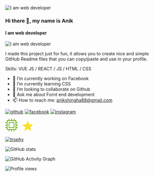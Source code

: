 ![I am web developer ](https://scontent.fdac24-2.fna.fbcdn.net/v/t1.6435-9/s851x315/84663531_1048383565525463_8524128305681530880_n.jpg?_nc_cat=108&ccb=1-5&_nc_sid=da31f3&_nc_eui2=AeHdSQHkEp1jwsW0oCOvJ7JfzaeiZMRD7QnNp6JkxEPtCVW_sBNYn9JvYGIv2WEJWOWhdKKEGo_Zuis6LPVVp24m&_nc_ohc=InqH-36J6NMAX9nhqhc&tn=MmnncrE-m02AQKfJ&_nc_ht=scontent.fdac24-2.fna&oh=00_AT9N2qAX0WMfo7PpyudyHPFFKZf9PM3h3M_XoWeFw6sUoA&oe=62341AF3)

### Hi there 👋, my name is Anik
#### I am web developer 
![I am web developer ](https://scontent.fdac24-2.fna.fbcdn.net/v/t1.6435-9/s851x315/84663531_1048383565525463_8524128305681530880_n.jpg?_nc_cat=108&ccb=1-5&_nc_sid=da31f3&_nc_eui2=AeHdSQHkEp1jwsW0oCOvJ7JfzaeiZMRD7QnNp6JkxEPtCVW_sBNYn9JvYGIv2WEJWOWhdKKEGo_Zuis6LPVVp24m&_nc_ohc=InqH-36J6NMAX9nhqhc&tn=MmnncrE-m02AQKfJ&_nc_ht=scontent.fdac24-2.fna&oh=00_AT9N2qAX0WMfo7PpyudyHPFFKZf9PM3h3M_XoWeFw6sUoA&oe=62341AF3)

I made this project just for fun, it allows you to create nice and simple GitHub Readme files that you can copy/paste and use in your profile.

Skills: VUE JS / REACT / JS / HTML / CSS

- 🔭 I’m currently working on Facebook 
- 🌱 I’m currently learning CSS 
- 👯 I’m looking to collaborate on Github 
- 💬 Ask me about Fornt end development 
- 📫 How to reach me: anikshingha88@gmail.com 


[<img src='https://cdn.jsdelivr.net/npm/simple-icons@3.0.1/icons/github.svg' alt='github' height='40'>](https://github.com/anik-shingha)  [<img src='https://cdn.jsdelivr.net/npm/simple-icons@3.0.1/icons/facebook.svg' alt='facebook' height='40'>](https://www.facebook.com/ynanik.singha.9)  [<img src='https://cdn.jsdelivr.net/npm/simple-icons@3.0.1/icons/instagram.svg' alt='instagram' height='40'>](https://www.instagram.com/yumnam_anik/)  

<a href='https://docs.github.com/en/developers'><img src='https://raw.githubusercontent.com/acervenky/animated-github-badges/master/assets/devbadge.gif' width='40' height='40'></a> <a href='https://stars.github.com/'><img src='https://raw.githubusercontent.com/acervenky/animated-github-badges/master/assets/starbadge.gif' width='35' height='35'></a> 

[![trophy](https://github-profile-trophy.vercel.app/?username=anik-shingha)](https://github.com/ryo-ma/github-profile-trophy)

![GitHub stats](https://github-readme-stats.vercel.app/api?username=anik-shingha&show_icons=true&count_private=true)  

![GitHub Activity Graph](https://activity-graph.herokuapp.com/graph?username=anik-shingha)  

![Profile views](https://gpvc.arturio.dev/anik-shingha)  
